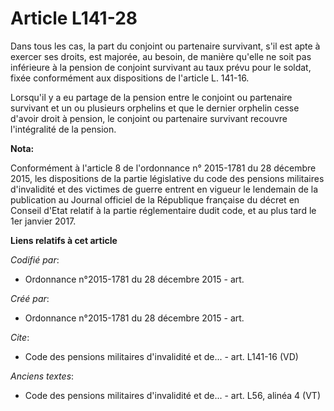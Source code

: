 # Article L141-28

Dans tous les cas, la part du conjoint ou partenaire survivant, s'il est apte à exercer ses droits, est majorée, au besoin,
de manière qu'elle ne soit pas inférieure à la pension de conjoint survivant au taux prévu pour le soldat, fixée conformément
aux dispositions de l'article L. 141-16.

Lorsqu'il y a eu partage de la pension entre le conjoint ou partenaire survivant et un ou plusieurs orphelins et que le
dernier orphelin cesse d'avoir droit à pension, le conjoint ou partenaire survivant recouvre l'intégralité de la pension.

**Nota:**

Conformément à l'article 8 de l'ordonnance n° 2015-1781 du 28 décembre 2015, les dispositions de la partie législative du
code des pensions militaires d'invalidité et des victimes de guerre entrent en vigueur le lendemain de la publication au
Journal officiel de la République française du décret en Conseil d'Etat relatif à la partie réglementaire dudit code, et au
plus tard le 1er janvier 2017.

**Liens relatifs à cet article**

_Codifié par_:

  - Ordonnance n°2015-1781 du 28 décembre 2015 - art.

_Créé par_:

  - Ordonnance n°2015-1781 du 28 décembre 2015 - art.

_Cite_:

  - Code des pensions militaires d'invalidité et de... - art. L141-16 (VD)

_Anciens textes_:

  - Code des pensions militaires d'invalidité et de... - art. L56, alinéa 4 (VT)

